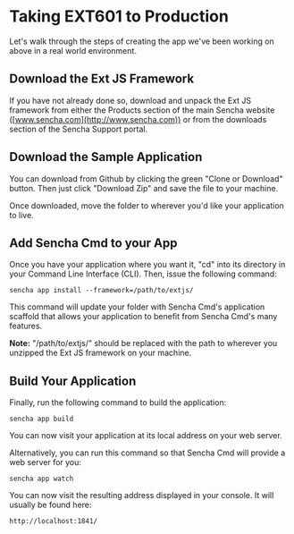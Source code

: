 # Taking EXT601 to Production

Let's walk through the steps of creating the app we've been working on above in
a real world environment.

## Download the Ext JS Framework

If you have not already done so, download and unpack the Ext JS framework from
either the Products section of the main Sencha website
([www.sencha.com](http://www.sencha.com)) or from the downloads section of the
Sencha Support portal.

## Download the Sample Application

You can download from Github by clicking the green "Clone or Download" button. Then
just click "Download Zip" and save the file to your machine.

Once downloaded, move the folder to wherever you'd like your application to live.

## Add Sencha Cmd to your App

Once you have your application where you want it, "cd" into its directory in your
Command Line Interface (CLI). Then, issue the following command:

    sencha app install --framework=/path/to/extjs/

This command will update your folder with Sencha Cmd's application scaffold that
allows your application to benefit from Sencha Cmd's many features.

**Note:** "/path/to/extjs/" should be replaced with the path to wherever you
unzipped the Ext JS framework on your machine.

## Build Your Application

Finally, run the following command to build the application:

    sencha app build

You can now visit your application at its local address on your web server.

Alternatively, you can run this command so that Sencha Cmd will provide a web
server for you:

    sencha app watch

You can now visit the resulting address displayed in your console.  It will
usually be found here:

    http://localhost:1841/

